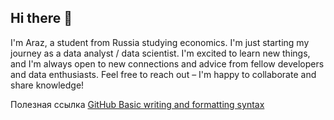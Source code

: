## Hi there 👋
I'm Araz, a student from Russia studying economics. I'm just starting my journey as a data analyst / data scientist. I'm excited to learn new things, and I'm always open to new connections and advice from fellow developers and data enthusiasts. Feel free to reach out – I'm happy to collaborate and share knowledge!

Полезная ссылка [GitHub Basic writing and formatting syntax](https://docs.github.com/en/get-started/writing-on-github/getting-started-with-writing-and-formatting-on-github/basic-writing-and-formatting-syntax#headings)
<!--
**Azimov2003/Azimov2003** is a ✨ _special_ ✨ repository because its `README.md` (this file) appears on your GitHub profile.
-->
